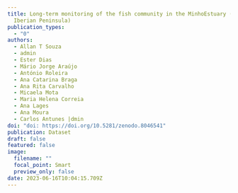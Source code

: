 ```yaml
---
title: Long-term monitoring of the fish community in the MinhoEstuary (NW
  Iberian Peninsula)
publication_types:
  - "0"
authors:
  - Allan T Souza
  - admin
  - Ester Dias
  - Mário Jorge Araújo
  - António Roleira
  - Ana Catarina Braga
  - Ana Rita Carvalho
  - Micaela Mota
  - Maria Helena Correia
  - Ana Lages
  - Ana Moura
  - Carlos Antunes |dmin
doi: "doi: https://doi.org/10.5281/zenodo.8046541"
publication: Dataset
draft: false
featured: false
image:
  filename: ""
  focal_point: Smart
  preview_only: false
date: 2023-06-16T10:04:15.709Z
---
```

